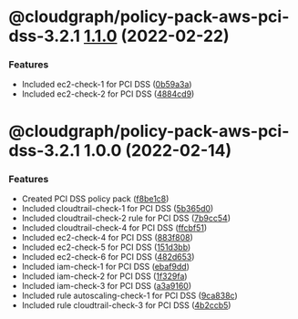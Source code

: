 # @cloudgraph/policy-pack-aws-pci-dss-3.2.1 [1.1.0](https://gitlab.com/auto-cloud/cloudgraph/policy-packs/compare/@cloudgraph/policy-pack-aws-pci-dss-3.2.1@1.0.0...@cloudgraph/policy-pack-aws-pci-dss-3.2.1@1.1.0) (2022-02-22)


### Features

* Included ec2-check-1 for PCI DSS ([0b59a3a](https://gitlab.com/auto-cloud/cloudgraph/policy-packs/commit/0b59a3a479d031b8cec13046fdfe66ec2bcbb7d8))
* Included ec2-check-2 for PCI DSS ([4884cd9](https://gitlab.com/auto-cloud/cloudgraph/policy-packs/commit/4884cd9b0a1cf092f04507b2834b3c12ab163807))

# @cloudgraph/policy-pack-aws-pci-dss-3.2.1 1.0.0 (2022-02-14)


### Features

* Created PCI DSS policy pack ([f8be1c8](https://gitlab.com/auto-cloud/cloudgraph/policy-packs/commit/f8be1c803daddb7f17bc5a10d3d9b7df29ba9c82))
* Included cloudtrail-check-1 for PCI DSS ([5b365d0](https://gitlab.com/auto-cloud/cloudgraph/policy-packs/commit/5b365d0b8b8652aa2d50790643aaf3c291637672))
* Included cloudtrail-check-2 rule for PCI DSS ([7b9cc54](https://gitlab.com/auto-cloud/cloudgraph/policy-packs/commit/7b9cc541b6dee8b758f6f468375cc76a5be0c225))
* Included cloudtrail-check-4 for PCI DSS ([ffcbf51](https://gitlab.com/auto-cloud/cloudgraph/policy-packs/commit/ffcbf511a1c3b53acfb223669b104f470ebc9f4f))
* Included ec2-check-4 for PCI DSS ([883f808](https://gitlab.com/auto-cloud/cloudgraph/policy-packs/commit/883f808492903a2e6bf58491bec8b0cdf03f7328))
* Included ec2-check-5 for PCI DSS ([151d3bb](https://gitlab.com/auto-cloud/cloudgraph/policy-packs/commit/151d3bbfe5c3b8ee90ebe0a5409902833ccefdad))
* Included ec2-check-6 for PCI DSS ([482d653](https://gitlab.com/auto-cloud/cloudgraph/policy-packs/commit/482d653d3eb39944cc10bf149954b693a645490e))
* Included iam-check-1 for PCI DSS ([ebaf9dd](https://gitlab.com/auto-cloud/cloudgraph/policy-packs/commit/ebaf9ddfd066cfb84273c04c2aea10874bb78c7f))
* Included iam-check-2 for PCI DSS ([1f329fa](https://gitlab.com/auto-cloud/cloudgraph/policy-packs/commit/1f329fa4a68ea5aef31c3108e0ed88c97248d902))
* Included iam-check-3 for PCI DSS ([a3a9160](https://gitlab.com/auto-cloud/cloudgraph/policy-packs/commit/a3a91607781374073cb9d75d154e490626a1f310))
* Included rule autoscaling-check-1 for PCI DSS ([9ca838c](https://gitlab.com/auto-cloud/cloudgraph/policy-packs/commit/9ca838c6808273ff8dab9d4f723d986f472416a2))
* Included rule cloudtrail-check-3 for PCI DSS ([4b2ccb5](https://gitlab.com/auto-cloud/cloudgraph/policy-packs/commit/4b2ccb5edf5c0934d73cb4d35c7e260b06064910))
